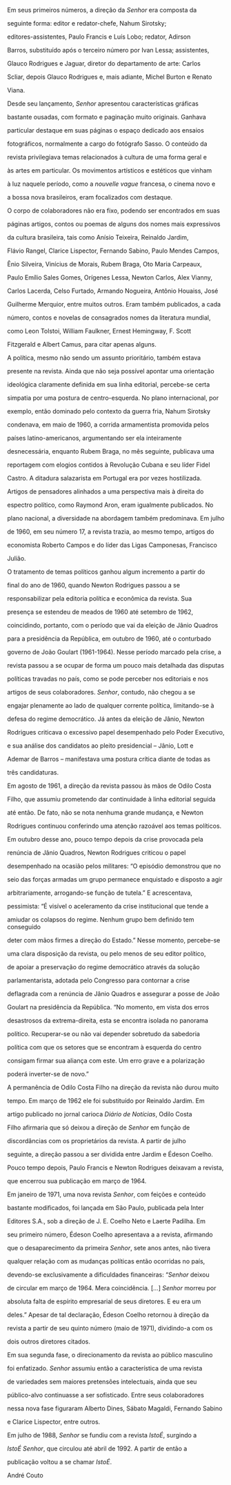 

Em seus primeiros números, a direção da *Senhor* era composta da

seguinte forma: editor e redator-chefe, Nahum Sirotsky;

editores-assistentes, Paulo Francis e Luís Lobo; redator, Adirson

Barros, substituído após o terceiro número por Ivan Lessa; assistentes,

Glauco Rodrigues e Jaguar, diretor do departamento de arte: Carlos

Scliar, depois Glauco Rodrigues e, mais adiante, Michel Burton e Renato

Viana.



Desde seu lançamento, *Senhor* apresentou características gráficas

bastante ousadas, com formato e paginação muito originais. Ganhava

particular destaque em suas páginas o espaço dedicado aos ensaios

fotográficos, normalmente a cargo do fotógrafo Sasso. O conteúdo da

revista privilegiava temas relacionados à cultura de uma forma geral e

às artes em particular. Os movimentos artísticos e estéticos que vinham

à luz naquele período, como a *nouvelle vague* francesa, o cinema novo e

a bossa nova brasileiros, eram focalizados com destaque.



O corpo de colaboradores não era fixo, podendo ser encontrados em suas

páginas artigos, contos ou poemas de alguns dos nomes mais expressivos

da cultura brasileira, tais como Anísio Teixeira, Reinaldo Jardim,

Flávio Rangel, Clarice Lispector, Fernando Sabino, Paulo Mendes Campos,

Ênio Silveira, Vinícius de Morais, Rubem Braga, Oto Maria Carpeaux,

Paulo Emílio Sales Gomes, Orígenes Lessa, Newton Carlos, Alex Vianny,

Carlos Lacerda, Celso Furtado, Armando Nogueira, Antônio Houaiss, José

Guilherme Merquior, entre muitos outros. Eram também publicados, a cada

número, contos e novelas de consagrados nomes da literatura mundial,

como Leon Tolstoi, William Faulkner, Ernest Hemingway, F. Scott

Fitzgerald e Albert Camus, para citar apenas alguns.



A política, mesmo não sendo um assunto prioritário, também estava

presente na revista. Ainda que não seja possível apontar uma orientação

ideológica claramente definida em sua linha editorial, percebe-se certa

simpatia por uma postura de centro-esquerda. No plano internacional, por

exemplo, então dominado pelo contexto da guerra fria, Nahum Sirotsky

condenava, em maio de 1960, a corrida armamentista promovida pelos

países latino-americanos, argumentando ser ela inteiramente

desnecessária, enquanto Rubem Braga, no mês seguinte, publicava uma

reportagem com elogios contidos à Revolução Cubana e seu líder Fidel

Castro. A ditadura salazarista em Portugal era por vezes hostilizada.

Artigos de pensadores alinhados a uma perspectiva mais à direita do

espectro político, como Raymond Aron, eram igualmente publicados. No

plano nacional, a diversidade na abordagem também predominava. Em julho

de 1960, em seu número 17, a revista trazia, ao mesmo tempo, artigos do

economista Roberto Campos e do líder das Ligas Camponesas, Francisco

Julião.



O tratamento de temas políticos ganhou algum incremento a partir do

final do ano de 1960, quando Newton Rodrigues passou a se

responsabilizar pela editoria política e econômica da revista. Sua

presença se estendeu de meados de 1960 até setembro de 1962,

coincidindo, portanto, com o período que vai da eleição de Jânio Quadros

para a presidência da República, em outubro de 1960, até o conturbado

governo de João Goulart (1961-1964). Nesse período marcado pela crise, a

revista passou a se ocupar de forma um pouco mais detalhada das disputas

políticas travadas no país, como se pode perceber nos editoriais e nos

artigos de seus colaboradores. *Senhor*, contudo, não chegou a se

engajar plenamente ao lado de qualquer corrente política, limitando-se à

defesa do regime democrático. Já antes da eleição de Jânio, Newton

Rodrigues criticava o excessivo papel desempenhado pelo Poder Executivo,

e sua análise dos candidatos ao pleito presidencial – Jânio, Lott e

Ademar de Barros – manifestava uma postura crítica diante de todas as

três candidaturas.



Em agosto de 1961, a direção da revista passou às mãos de Odilo Costa

Filho, que assumiu prometendo dar continuidade à linha editorial seguida

até então. De fato, não se nota nenhuma grande mudança, e Newton

Rodrigues continuou conferindo uma atenção razoável aos temas políticos.

Em outubro desse ano, pouco tempo depois da crise provocada pela

renúncia de Jânio Quadros, Newton Rodrigues criticou o papel

desempenhado na ocasião pelos militares: “O episódio demonstrou que no

seio das forças armadas um grupo permanece enquistado e disposto a agir

arbitrariamente, arrogando-se função de tutela.” E acrescentava,

pessimista: “É visível o aceleramento da crise institucional que tende a

amiudar os colapsos do regime. Nenhum grupo bem definido tem conseguido

deter com mãos firmes a direção do Estado.” Nesse momento, percebe-se

uma clara disposição da revista, ou pelo menos de seu editor político,

de apoiar a preservação do regime democrático através da solução

parlamentarista, adotada pelo Congresso para contornar a crise

deflagrada com a renúncia de Jânio Quadros e assegurar a posse de João

Goulart na presidência da República. “No momento, em vista dos erros

desastrosos da extrema-direita, esta se encontra isolada no panorama

político. Recuperar-se ou não vai depender sobretudo da sabedoria

política com que os setores que se encontram à esquerda do centro

consigam firmar sua aliança com este. Um erro grave e a polarização

poderá inverter-se de novo.”



A permanência de Odilo Costa Filho na direção da revista não durou muito

tempo. Em março de 1962 ele foi substituído por Reinaldo Jardim. Em

artigo publicado no jornal carioca *Diário de Notícias*, Odilo Costa

Filho afirmaria que só deixou a direção de *Senhor* em função de

discordâncias com os proprietários da revista. A partir de julho

seguinte, a direção passou a ser dividida entre Jardim e Édeson Coelho.

Pouco tempo depois, Paulo Francis e Newton Rodrigues deixavam a revista,

que encerrou sua publicação em março de 1964.



Em janeiro de 1971, uma nova revista *Senhor*, com feições e conteúdo

bastante modificados, foi lançada em São Paulo, publicada pela Inter

Editores S.A., sob a direção de J. E. Coelho Neto e Laerte Padilha. Em

seu primeiro número, Édeson Coelho apresentava a a revista, afirmando

que o desaparecimento da primeira *Senhor*, sete anos antes, não tivera

qualquer relação com as mudanças políticas então ocorridas no país,

devendo-se exclusivamente a dificuldades financeiras: “*Senhor* deixou

de circular em março de 1964. Mera coincidência. […] *Senhor* morreu por

absoluta falta de espírito empresarial de seus diretores. E eu era um

deles.” Apesar de tal declaração, Édeson Coelho retornou à direção da

revista a partir de seu quinto número (maio de 1971), dividindo-a com os

dois outros diretores citados.



Em sua segunda fase, o direcionamento da revista ao público masculino

foi enfatizado. *Senhor* assumiu então a característica de uma revista

de variedades sem maiores pretensões intelectuais, ainda que seu

público-alvo continuasse a ser sofisticado. Entre seus colaboradores

nessa nova fase figuraram Alberto Dines, Sábato Magaldi, Fernando Sabino

e Clarice Lispector, entre outros.



Em julho de 1988, *Senhor* se fundiu com a revista *IstoÉ*, surgindo a

*IstoÉ Senhor*, que circulou até abril de 1992. A partir de então a

publicação voltou a se chamar *IstoÉ*.



André Couto



